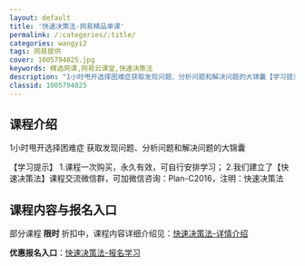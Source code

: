 ```yaml
---
layout: default
title: '快速决策法-网易精品单课'
permalink: /:categories/:title/
categories: wangyi2
tags: 网易提供
cover: 1005794025.jpg
keywords: 精选网课,网易云课堂,快速决策法
description: "1小时甩开选择困难症获取发现问题、分析问题和解决问题的大锦囊【学习提示】1.课程一次购买，永久有效，可自行安排学习；2.我们建立了【快速决策法】课程交流微信群，可加微信咨询：Plan-C20"
classid: 1005794025
---
```


## 课程介绍

1小时甩开选择困难症
获取发现问题、分析问题和解决问题的大锦囊

【学习提示】
1.课程一次购买，永久有效，可自行安排学习；
2.我们建立了【快速决策法】课程交流微信群，可加微信咨询：Plan-C2016，注明：快速决策法

## 课程内容与报名入口

部分课程 **限时** 折扣中，课程内容详细介绍见：[快速决策法-详情介绍](https://study.163.com/course/introduction/1005794025.htm?share=1&shareId=1025206652&utm_campaign=share&utm_medium=iphoneShare&utm_source=&utm_u=1025206652)

**优惠报名入口**：[快速决策法-报名学习](https://study.163.com/course/introduction/1005794025.htm?share=1&shareId=1025206652&utm_campaign=share&utm_medium=iphoneShare&utm_source=&utm_u=1025206652)

